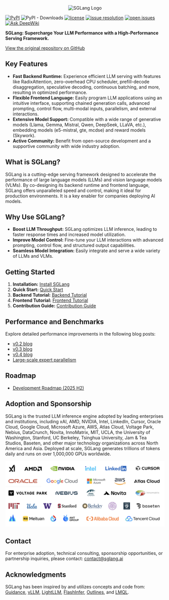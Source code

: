 <div align="center">
  <img src="https://raw.githubusercontent.com/sgl-project/sglang/main/assets/logo.png" alt="SGLang Logo" width="400" margin="10px">
</div>

[![PyPI](https://img.shields.io/pypi/v/sglang)](https://pypi.org/project/sglang)
![PyPI - Downloads](https://img.shields.io/pypi/dm/sglang)
[![license](https://img.shields.io/github/license/sgl-project/sglang.svg)](https://github.com/sgl-project/sglang/tree/main/LICENSE)
[![issue resolution](https://img.shields.io/github/issues-closed-raw/sgl-project/sglang)](https://github.com/sgl-project/sglang/issues)
[![open issues](https://img.shields.io/github/issues-raw/sgl-project/sglang)](https://github.com/sgl-project/sglang/issues)
[![Ask DeepWiki](https://deepwiki.com/badge.svg)](https://deepwiki.com/sgl-project/sglang)

**SGLang: Supercharge Your LLM Performance with a High-Performance Serving Framework.**

[View the original repository on GitHub](https://github.com/sgl-project/sglang)

## Key Features

*   **Fast Backend Runtime:** Experience efficient LLM serving with features like RadixAttention, zero-overhead CPU scheduler, prefill-decode disaggregation, speculative decoding, continuous batching, and more, resulting in optimized performance.
*   **Flexible Frontend Language:**  Easily program LLM applications using an intuitive interface, supporting chained generation calls, advanced prompting, control flow, multi-modal inputs, parallelism, and external interactions.
*   **Extensive Model Support:** Compatible with a wide range of generative models (Llama, Gemma, Mistral, Qwen, DeepSeek, LLaVA, etc.), embedding models (e5-mistral, gte, mcdse) and reward models (Skywork).
*   **Active Community:** Benefit from open-source development and a supportive community with wide industry adoption.

## What is SGLang?

SGLang is a cutting-edge serving framework designed to accelerate the performance of large language models (LLMs) and vision language models (VLMs). By co-designing its backend runtime and frontend language, SGLang offers unparalleled speed and control, making it ideal for production environments.  It is a key enabler for companies deploying AI models.

## Why Use SGLang?

*   **Boost LLM Throughput:** SGLang optimizes LLM inference, leading to faster response times and increased model utilization.
*   **Improve Model Control:** Fine-tune your LLM interactions with advanced prompting, control flow, and structured output capabilities.
*   **Seamless Model Integration:** Easily integrate and serve a wide variety of LLMs and VLMs.

## Getting Started

1.  **Installation:** [Install SGLang](https://docs.sglang.ai/start/install.html)
2.  **Quick Start:**  [Quick Start](https://docs.sglang.ai/backend/send_request.html)
3.  **Backend Tutorial:** [Backend Tutorial](https://docs.sglang.ai/backend/openai_api_completions.html)
4.  **Frontend Tutorial:** [Frontend Tutorial](https://docs.sglang.ai/frontend/frontend.html)
5.  **Contribution Guide:** [Contribution Guide](https://docs.sglang.ai/references/contribution_guide.html)

## Performance and Benchmarks

Explore detailed performance improvements in the following blog posts:

*   [v0.2 blog](https://lmsys.org/blog/2024-07-25-sglang-llama3/)
*   [v0.3 blog](https://lmsys.org/blog/2024-09-04-sglang-v0-3/)
*   [v0.4 blog](https://lmsys.org/blog/2024-12-04-sglang-v0-4/)
*   [Large-scale expert parallelism](https://lmsys.org/blog/2025-05-05-large-scale-ep/)

## Roadmap

*   [Development Roadmap (2025 H2)](https://github.com/sgl-project/sglang/issues/7736)

## Adoption and Sponsorship

SGLang is the trusted LLM inference engine adopted by leading enterprises and institutions, including xAI, AMD, NVIDIA, Intel, LinkedIn, Cursor, Oracle Cloud, Google Cloud, Microsoft Azure, AWS, Atlas Cloud, Voltage Park, Nebius, DataCrunch, Novita, InnoMatrix, MIT, UCLA, the University of Washington, Stanford, UC Berkeley, Tsinghua University, Jam & Tea Studios, Baseten, and other major technology organizations across North America and Asia. Deployed at scale, SGLang generates trillions of tokens daily and runs on over 1,000,000 GPUs worldwide.

<img src="https://raw.githubusercontent.com/sgl-project/sgl-learning-materials/refs/heads/main/slides/adoption.png" alt="Adoption Logo" width="800" margin="10px">

## Contact

For enterprise adoption, technical consulting, sponsorship opportunities, or partnership inquiries, please contact: contact@sglang.ai

## Acknowledgments

SGLang has been inspired by and utilizes concepts and code from: [Guidance](https://github.com/guidance-ai/guidance), [vLLM](https://github.com/vllm-project/vllm), [LightLLM](https://github.com/ModelTC/lightllm), [FlashInfer](https://github.com/flashinfer-ai/flashinfer), [Outlines](https://github.com/outlines-dev/outlines), and [LMQL](https://github.com/eth-sri/lmql).